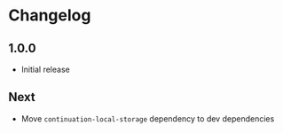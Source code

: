 # Changelog

## 1.0.0

* Initial release

## Next

* Move `continuation-local-storage` dependency to dev dependencies
